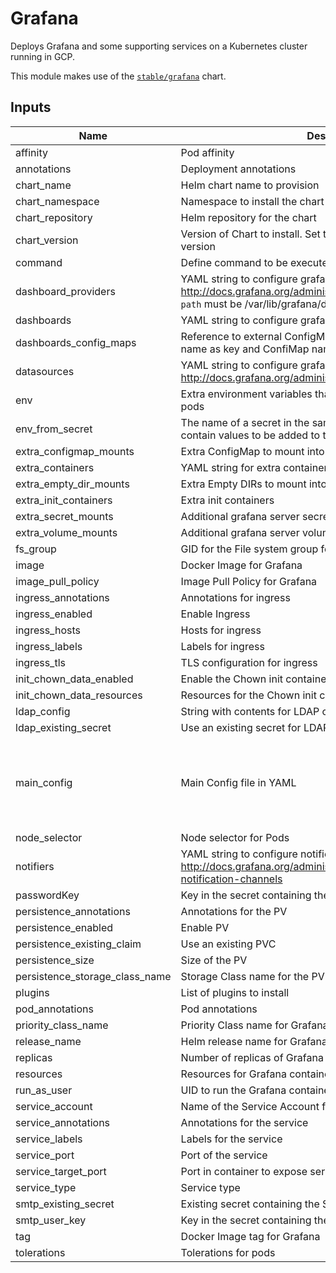 # Grafana

Deploys Grafana and some supporting services on a Kubernetes cluster running in GCP.

This module makes use of the
[`stable/grafana`](https://github.com/helm/charts/tree/master/stable/grafana) chart.

## Inputs

| Name | Description | Type | Default | Required |
|------|-------------|:----:|:-----:|:-----:|
| affinity | Pod affinity | map | `<map>` | no |
| annotations | Deployment annotations | map | `<map>` | no |
| chart\_name | Helm chart name to provision | string | `"grafana"` | no |
| chart\_namespace | Namespace to install the chart into | string | `"default"` | no |
| chart\_repository | Helm repository for the chart | string | `"stable"` | no |
| chart\_version | Version of Chart to install. Set to empty to install the latest version | string | `""` | no |
| command | Define command to be executed at startup by grafana container | list | `<list>` | no |
| dashboard\_providers | YAML string to configure grafana dashboard providersref: http://docs.grafana.org/administration/provisioning/#dashboards `path` must be /var/lib/grafana/dashboards/<provider_name> | string | `""` | no |
| dashboards | YAML string to configure grafana dashboard to import | string | `""` | no |
| dashboards\_config\_maps | Reference to external ConfigMap per provider. Use provider name as key and ConfiMap name as value. YAML string | string | `""` | no |
| datasources | YAML string to configure grafana datasources http://docs.grafana.org/administration/provisioning/#datasources | string | `""` | no |
| env | Extra environment variables that will be pass onto deployment pods | map | `<map>` | no |
| env\_from\_secret | The name of a secret in the same kubernetes namespace which contain values to be added to the environment | string | `""` | no |
| extra\_configmap\_mounts | Extra ConfigMap to mount into the Container | list | `<list>` | no |
| extra\_containers | YAML string for extra containers | string | `""` | no |
| extra\_empty\_dir\_mounts | Extra Empty DIRs to mount into the Container | list | `<list>` | no |
| extra\_init\_containers | Extra init containers | list | `<list>` | no |
| extra\_secret\_mounts | Additional grafana server secret mounts | list | `<list>` | no |
| extra\_volume\_mounts | Additional grafana server volume mounts | list | `<list>` | no |
| fs\_group | GID for the File system group for the Grafana container | string | `"472"` | no |
| image | Docker Image for Grafana | string | `"grafana/grafana"` | no |
| image\_pull\_policy | Image Pull Policy for Grafana | string | `"IfNotPresent"` | no |
| ingress\_annotations | Annotations for ingress | map | `<map>` | no |
| ingress\_enabled | Enable Ingress | string | `"false"` | no |
| ingress\_hosts | Hosts for ingress | list | `<list>` | no |
| ingress\_labels | Labels for ingress | map | `<map>` | no |
| ingress\_tls | TLS configuration for ingress | list | `<list>` | no |
| init\_chown\_data\_enabled | Enable the Chown init container | string | `"true"` | no |
| init\_chown\_data\_resources | Resources for the Chown init container | map | `<map>` | no |
| ldap\_config | String with contents for LDAP configuration in TOML | string | `""` | no |
| ldap\_existing\_secret | Use an existing secret for LDAP config | string | `""` | no |
| main\_config | Main Config file in YAML | string | `"paths:\n  data: /var/lib/grafana/data\n  logs: /var/log/grafana\n  plugins: /var/lib/grafana/plugins\n  provisioning: /etc/grafana/provisioning\nanalytics:\n  check_for_updates: true\nlog:\n  mode: console\ngrafana_net:\n  url: https://grafana.net\n"` | no |
| node\_selector | Node selector for Pods | map | `<map>` | no |
| notifiers | YAML string to configure notifiers http://docs.grafana.org/administration/provisioning/#alert-notification-channels | string | `""` | no |
| passwordKey | Key in the secret containing the SMTP password | string | `"password"` | no |
| persistence\_annotations | Annotations for the PV | map | `<map>` | no |
| persistence\_enabled | Enable PV | string | `"false"` | no |
| persistence\_existing\_claim | Use an existing PVC | string | `""` | no |
| persistence\_size | Size of the PV | string | `"10Gi"` | no |
| persistence\_storage\_class\_name | Storage Class name for the PV | string | `"default"` | no |
| plugins | List of plugins to install | list | `<list>` | no |
| pod\_annotations | Pod annotations | map | `<map>` | no |
| priority\_class\_name | Priority Class name for Grafana | string | `""` | no |
| release\_name | Helm release name for Grafana | string | `"grafana"` | no |
| replicas | Number of replicas of Grafana to run | string | `"1"` | no |
| resources | Resources for Grafana container | map | `<map>` | no |
| run\_as\_user | UID to run the Grafana container in | string | `"472"` | no |
| service\_account | Name of the Service Account for Grafana | string | `""` | no |
| service\_annotations | Annotations for the service | map | `<map>` | no |
| service\_labels | Labels for the service | map | `<map>` | no |
| service\_port | Port of the service | string | `"80"` | no |
| service\_target\_port | Port in container to expose service | string | `"3000"` | no |
| service\_type | Service type | string | `"ClusterIP"` | no |
| smtp\_existing\_secret | Existing secret containing the SMTP credentials | string | `""` | no |
| smtp\_user\_key | Key in the secret containing the SMTP username | string | `"user"` | no |
| tag | Docker Image tag for Grafana | string | `"6.0.2"` | no |
| tolerations | Tolerations for pods | list | `<list>` | no |
